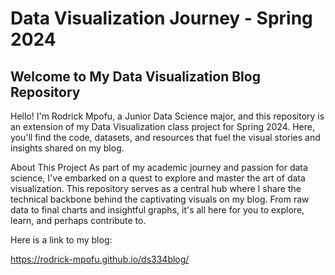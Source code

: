 # Data Visualization Journey - Spring 2024

## Welcome to My Data Visualization Blog Repository 

Hello! I'm Rodrick Mpofu, a Junior Data Science major, and this repository is an extension of my Data Visualization class project for Spring 2024. Here, you'll find the code, datasets, and resources that fuel the visual stories and insights shared on my blog.

About This Project As part of my academic journey and passion for data science, I've embarked on a quest to explore and master the art of data visualization. This repository serves as a central hub where I share the technical backbone behind the captivating visuals on my blog. From raw data to final charts and insightful graphs, it's all here for you to explore, learn, and perhaps contribute to.

Here is a link to my blog:

https://rodrick-mpofu.github.io/ds334blog/
